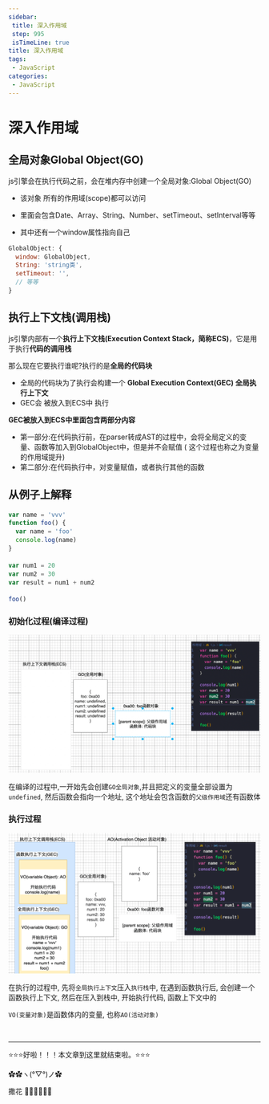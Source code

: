 ```yaml
---
sidebar:
 title: 深入作用域
 step: 995
 isTimeLine: true
title: 深入作用域
tags:
 - JavaScript
categories:
 - JavaScript
---
```


# 深入作用域

## **全局对象Global Object(GO)**

js引擎会在执行代码之前，会在堆内存中创建一个全局对象:Global Object(GO)

- 该对象 所有的作用域(scope)都可以访问

- 里面会包含Date、Array、String、Number、setTimeout、setInterval等等

- 其中还有一个window属性指向自己

```js
GlobalObject: {
  window: GlobalObject,
  String: 'string类',
  setTimeout: '',
  // 等等
}
```

## **执行上下文栈(调用栈)**

js引擎内部有一个**执行上下文栈(Execution Context Stack，简称ECS)**，它是用于执行**代码的调用栈**

那么现在它要执行谁呢?执行的是**全局的代码块**

- 全局的代码块为了执行会构建一个 **Global Execution Context(GEC) 全局执行上下文**
- GEC会 被放入到ECS中 执行

**GEC被放入到ECS中里面包含两部分内容**

- 第一部分:在代码执行前，在parser转成AST的过程中，会将全局定义的变量、函数等加入到GlobalObject中，但是并不会赋值 ( 这个过程也称之为变量的作用域提升)
- 第二部分:在代码执行中，对变量赋值，或者执行其他的函数



## **从例子上解释**

```js
var name = 'vvv'
function foo() {
  var name = 'foo'
  console.log(name)
}

var num1 = 20
var num2 = 30
var result = num1 + num2

foo()
```



### **初始化过程(编译过程)**

![image-20220724155439957](./assets/image-20220724155439957.png)

在编译的过程中,一开始先会创建`GO全局对象`,并且把定义的变量全部设置为`undefined`, 然后函数会指向一个地址, 这个地址会包含函数的`父级作用域`还有函数体

### **执行过程**

![image-20220724160527196](./assets/image-20220724160527196.png)

在执行的过程中, 先将`全局执行上下文`压入`执行栈`中, 在遇到函数执行后, 会创建一个函数执行上下文, 然后在压入到栈中, 开始执行代码, 函数上下文中的

`VO(变量对象)`是函数体内的变量, 也称`AO(活动对象)`



<br/>
<hr />

⭐️⭐️⭐️好啦！！！本文章到这里就结束啦。⭐️⭐️⭐️

✿✿ヽ(°▽°)ノ✿

撒花 🌸🌸🌸🌸🌸🌸
